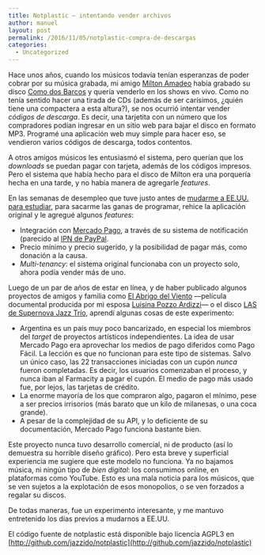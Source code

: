 ```yaml
---
title: Notplastic — intentando vender archivos
author: manuel
layout: post
permalink: /2016/11/05/notplastic-compra-de-descargas
categories:
  - Uncategorized
---
```


Hace unos años, cuando los músicos todavía tenían esperanzas de poder cobrar por su música grabada, mi amigo [Milton Amadeo](https://miltonamadeo.bandcamp.com/) había grabado su disco [Como dos Barcos](https://miltonamadeo.bandcamp.com/album/como-dos-barcos) y quería venderlo en los shows en vivo. Como no tenía sentido hacer una tirada de CDs (además de ser carísimos, ¿quién tiene una compactera a esta altura?), se nos ocurrió intentar vender *códigos de descarga*. Es decir, una tarjetita con un número que los compradores podían ingresar en un sitio web para bajar el disco en formato MP3. Programé una aplicación web muy simple para hacer eso, se vendieron varios códigos de descarga, todos contentos.

A otros amigos músicos les entusiasmó el sistema, pero querían que los *downloads* se puedan pagar con tarjeta, además de los códigos impresos. Pero el sistema que había hecho para el disco de Milton era una porquería hecha en una tarde, y no había manera de agregarle *features*.

En las semanas de desempleo que tuve justo antes de [mudarme a EE.UU. para estudiar](/2015/10/01/my-media-lab-statement-of-objectives/), para sacarme las ganas de programar, rehice la aplicación original y le agregué algunos *features*:

  - Integración con [Mercado Pago](http://mercadopago.com), a través de su sistema de notificación (parecido al [IPN de PayPal](https://developer.paypal.com/docs/classic/products/instant-payment-notification/).
  - Precio mínimo y precio sugerido, y la posibilidad de pagar más, como donación a la causa.
  - *Multi-tenancy*: el sistema original funcionaba con un proyecto solo, ahora podía vender más de uno.

Luego de un par de años de estar en línea, y de haber publicado algunos proyectos de amigos y familia como [El Abrigo del Viento](http://s.unabanda.cc/p/el-abrigo-del-viento) —película documental producida por mi esposa [Luisina Pozzo Ardizzi](http://lupaproductora.com/)— o el disco [LAS de Supernova Jazz Trío](http://s.unabanda.cc/p/supernova-jazz-trio-las), aprendí algunas cosas de este experimento:

  - Argentina es un país muy poco bancarizado, en especial los miembros del *target* de proyectos artísticos independientes. La idea de usar Mercado Pago era aprovechar los medios de pago diferidos como Pago Fácil. La lección es que no funcionan para este tipo de sistemas. Salvo un único caso, las 22 transacciones iniciadas con un cupón *nunca* fueron completadas. Es decir, los usuarios comenzaban el proceso, y nunca iban al Farmacity a pagar el cupón. El medio de pago más usado fue, por lejos, las tarjetas de crédito.
  - La enorme mayoría de los que compraron algo, pagaron el mínimo, pese a ser precios irrisorios (más barato que un kilo de milanesas, o una coca grande).
  - A pesar de la complejidad de su API, y lo deficiente de su documentación, Mercado Pago funciona bastante bien.

Este proyecto nunca tuvo desarrollo comercial, ni de producto (así lo demuestra su horrible diseño gráfico). Pero esta breve y superficial experiencia me sugiere que este modelo no funciona. Ya no bajamos música, ni ningún tipo de *bien digital*: los consumimos online, en plataformas como YouTube. Esto es una mala noticia para los músicos, que se ven sujetos a la explotación de esos monopolios, o se ven forzados a regalar su discos.

De todas maneras, fue un experimento interesante, y me mantuvo entretenido los días previos a mudarnos a EE.UU.

El código fuente de notplastic está disponible bajo licencia AGPL3 en [http://github.com/jazzido/notplastic](http://github.com/jazzido/notplastic)
